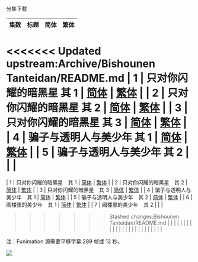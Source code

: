 分集下载

| 集数 |            标题            |                             简体                             |                             繁体                             |
| :--: | :------------------------: | :----------------------------------------------------------: | :----------------------------------------------------------: |
<<<<<<< Updated upstream:Archive/Bishounen Tanteidan/README.md
|  1   |  只对你闪耀的暗黑星  其 1  | [简体](https://raw.githubusercontent.com/SweetSub/SweetSub/master/Archive/Bishounen%20Tanteidan/%5BSweetSub%5D%20Bishounen%20Tanteidan%20-%2001.chs.ass) | [繁体](https://raw.githubusercontent.com/SweetSub/SweetSub/master/Archive/Bishounen%20Tanteidan/%5BSweetSub%5D%20Bishounen%20Tanteidan%20-%2001.cht.ass) |
|  2   |  只对你闪耀的暗黑星  其 2  | [简体](https://raw.githubusercontent.com/SweetSub/SweetSub/master/Archive/Bishounen%20Tanteidan/%5BSweetSub%5D%20Bishounen%20Tanteidan%20-%2002.chs.ass) | [繁体](https://raw.githubusercontent.com/SweetSub/SweetSub/master/Archive/Bishounen%20Tanteidan/%5BSweetSub%5D%20Bishounen%20Tanteidan%20-%2002.cht.ass) |
|  3   |  只对你闪耀的暗黑星  其 3  | [简体](https://raw.githubusercontent.com/SweetSub/SweetSub/master/Archive/Bishounen%20Tanteidan/%5BSweetSub%5D%20Bishounen%20Tanteidan%20-%2003.chs.ass) | [繁体](https://raw.githubusercontent.com/SweetSub/SweetSub/master/Archive/Bishounen%20Tanteidan/%5BSweetSub%5D%20Bishounen%20Tanteidan%20-%2003.cht.ass) |
|  4   | 骗子与透明人与美少年  其 1 | [简体](https://raw.githubusercontent.com/SweetSub/SweetSub/master/Archive/Bishounen%20Tanteidan/%5BSweetSub%5D%20Bishounen%20Tanteidan%20-%2004.chs.ass) | [繁体](https://raw.githubusercontent.com/SweetSub/SweetSub/master/Archive/Bishounen%20Tanteidan/%5BSweetSub%5D%20Bishounen%20Tanteidan%20-%2004.cht.ass) |
|  5   | 骗子与透明人与美少年  其 2 |                                                              |                                                              |
=======
|  1   |  只对你闪耀的暗黑星　其 1  | [简体](https://raw.githubusercontent.com/SweetSub/SweetSub-source/master/Bishounen%20Tanteidan/%5BSweetSub%5D%20Bishounen%20Tanteidan%20-%2001.chs.ass) | [繁体](https://raw.githubusercontent.com/SweetSub/SweetSub-source/master/Bishounen%20Tanteidan/%5BSweetSub%5D%20Bishounen%20Tanteidan%20-%2001.cht.ass) |
|  2   |  只对你闪耀的暗黑星　其 2  | [简体](https://raw.githubusercontent.com/SweetSub/SweetSub-source/master/Bishounen%20Tanteidan/%5BSweetSub%5D%20Bishounen%20Tanteidan%20-%2002.chs.ass) | [繁体](https://raw.githubusercontent.com/SweetSub/SweetSub-source/master/Bishounen%20Tanteidan/%5BSweetSub%5D%20Bishounen%20Tanteidan%20-%2002.cht.ass) |
|  3   |  只对你闪耀的暗黑星　其 3  | [简体](https://raw.githubusercontent.com/SweetSub/SweetSub-source/master/Bishounen%20Tanteidan/%5BSweetSub%5D%20Bishounen%20Tanteidan%20-%2003.chs.ass) | [繁体](https://raw.githubusercontent.com/SweetSub/SweetSub-source/master/Bishounen%20Tanteidan/%5BSweetSub%5D%20Bishounen%20Tanteidan%20-%2003.cht.ass) |
|  4   | 骗子与透明人与美少年　其 1 | [简体](https://raw.githubusercontent.com/SweetSub/SweetSub-source/master/Bishounen%20Tanteidan/%5BSweetSub%5D%20Bishounen%20Tanteidan%20-%2004.chs.ass) | [繁体](https://raw.githubusercontent.com/SweetSub/SweetSub-source/master/Bishounen%20Tanteidan/%5BSweetSub%5D%20Bishounen%20Tanteidan%20-%2004.cht.ass) |
|  5   | 骗子与透明人与美少年　其 2 | [简体](https://raw.githubusercontent.com/SweetSub/SweetSub-source/master/Bishounen%20Tanteidan/%5BSweetSub%5D%20Bishounen%20Tanteidan%20-%2005.chs.ass) | [繁体](https://raw.githubusercontent.com/SweetSub/SweetSub-source/master/Bishounen%20Tanteidan/%5BSweetSub%5D%20Bishounen%20Tanteidan%20-%2005.cht.ass) |
|  6   |    阁楼里的美少年　其 1    | [简体](https://raw.githubusercontent.com/SweetSub/SweetSub-source/master/Bishounen%20Tanteidan/%5BSweetSub%5D%20Bishounen%20Tanteidan%20-%2006.chs.ass) | [繁体](https://raw.githubusercontent.com/SweetSub/SweetSub-source/master/Bishounen%20Tanteidan/%5BSweetSub%5D%20Bishounen%20Tanteidan%20-%2006.cht.ass) |
|  7   |    阁楼里的美少年　其 2    |                                                              |                                                              |
>>>>>>> Stashed changes:Bishounen Tanteidan/README.md
|      |                            |                                                              |                                                              |
|      |                            |                                                              |                                                              |
|      |                            |                                                              |                                                              |
|      |                            |                                                              |                                                              |
|      |                            |                                                              |                                                              |

注：Funimation 源需要平移字幕 289 帧或 12 秒。

![](https://p.sda1.dev/4/e9122128adb8c9c188b2ff74295447b0/BishounenTanteidan.jpg)